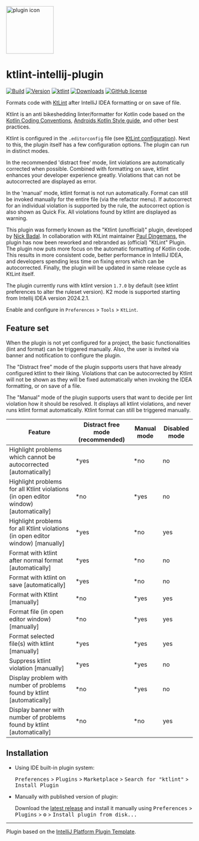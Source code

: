 <img src='/META-INF/pluginIcon.svg?raw=true' alt="plugin icon" width='128' />  

# ktlint-intellij-plugin

[![Build](https://github.com/nbadal/ktlint-intellij-plugin/actions/workflows/build.yml/badge.svg?branch=main)](https://github.com/nbadal/ktlint-intellij-plugin/actions/workflows/build.yml)
[![Version](https://img.shields.io/jetbrains/plugin/v/15057.svg)](https://plugins.jetbrains.com/plugin/15057)
[![ktlint](https://img.shields.io/badge/code%20style-%E2%9D%A4-FF4081.svg)](https://ktlint.github.io/)
[![Downloads](https://img.shields.io/jetbrains/plugin/d/15057.svg)](https://plugins.jetbrains.com/plugin/15057)
[![GitHub license](https://img.shields.io/github/license/nbadal/ktlint-intellij-plugin.svg)](https://github.com/nbadal/ktlint-intellij-plugin/blob/master/LICENSE.md)

<!-- Plugin description -->
Formats code with [KtLint](https://pinterest.github.io/ktlint/) after IntelliJ IDEA formatting or on save of file.

Ktlint is an anti bikeshedding linter/formatter for Kotlin code based on the [Kotlin Coding Conventions](https://kotlinlang.org/docs/coding-conventions.html), [Androids Kotlin Style guide](https://developer.android.com/kotlin/style-guide), and other best practices.

Ktlint is configured in the `.editorconfig` file (see [KtLint configuration](https://pinterest.github.io/ktlint/latest/rules/configuration-ktlint/)). Next to this, the plugin itself has a few configuration options. The plugin can run in distinct modes. 

In the recommended 'distract free' mode, lint violations are automatically corrected when possible. Combined with formatting on save, ktlint enhances your developer experience greatly. Violations that can not be autocorrected are displayed as error.

In the 'manual' mode, ktlint format is not run automatically. Format can still be invoked manually for the entire file (via the refactor menu). If autocorrect for an individual violation is supported by the rule, the autocorrect option is also shown as Quick Fix. All violations found by ktlint are displayed as warning.

This plugin was formerly known as the "Ktlint (unofficial)" plugin, developed by [Nick Badal](https://github.com/nbadal). In collaboration with KtLint maintainer [Paul Dingemans](https://github.com/paul-dingemans), the plugin has now been reworked and rebranded as (official) "KtLint" Plugin. The plugin now puts more focus on the automatic formatting of Kotlin code. This results in more consistent code, better performance in IntelliJ IDEA, and developers spending less time on fixing errors which can be autocorrected. Finally, the plugin will be updated in same release cycle as KtLint itself.

The plugin currently runs with ktlint version `1.7.0` by default (see ktlint preferences to alter the ruleset version). K2 mode is supported starting from Intellij IDEA version 2024.2.1.

Enable and configure in `Preferences` > `Tools` > `KtLint`.
<!-- Plugin description end -->

## Feature set

When the plugin is not yet configured for a project, the basic functionalities (lint and format) can be triggered manually. Also, the user is invited via  banner and notification to configure the plugin.

The "Distract free" mode of the plugin supports users that have already configured ktlint to their liking. Violations that can be autocorrected by Ktlint will not be shown as they will be fixed automatically when invoking the IDEA formatting, or on save of a file.

The "Manual" mode of the plugin supports users that want to decide per lint violation how it should be resolved. It displays all ktlint violations, and never runs ktlint format automatically. Ktlint format can still be triggered manually.

| Feature                                                                              | Distract free mode (recommended) | Manual mode | Disabled mode |
|--------------------------------------------------------------------------------------|----------------------------------|-------------|---------------|
| Highlight problems which cannot be autocorrected [automatically]                     | *yes                             | *no         | no            |
| Highlight problems for all Ktlint violations (in open editor window) [automatically] | *no                              | *yes        | no            |
| Highlight problems for all Ktlint violations (in open editor window) [manually]      | *yes                             | *no         | yes           |
| Format with ktlint after normal format [automatically]                               | *yes                             | *no         | no            |
| Format with ktlint on save [automatically]                                           | *yes                             | *no         | no            |
| Format with Ktlint [manually]                                                        | *no                              | *yes        | yes           |
| Format file (in open editor window) [manually]                                       | *no                              | *yes        | yes           |
| Format selected file(s) with ktlint [manually]                                       | *yes                             | *yes        | yes           |
| Suppress ktlint violation [manually]                                                 | *yes                             | *yes        | no            |
| Display problem with number of problems found by ktlint [automatically]              | *no                              | *yes        | no            |
| Display banner with number of problems found by ktlint [automatically]               | *no                              | *no         | yes           |

## Installation

- Using IDE built-in plugin system:
  
  <kbd>Preferences</kbd> > <kbd>Plugins</kbd> > <kbd>Marketplace</kbd> > <kbd>Search for "ktlint"</kbd> >
  <kbd>Install Plugin</kbd>
  
- Manually with published version of plugin:

  Download the [latest release](https://github.com/nbadal/ktlint-intellij-plugin/releases/latest) and install it manually using
  <kbd>Preferences</kbd> > <kbd>Plugins</kbd> > <kbd>⚙️</kbd> > <kbd>Install plugin from disk...</kbd>

---
Plugin based on the [IntelliJ Platform Plugin Template][template].

[template]: https://github.com/JetBrains/intellij-platform-plugin-template
